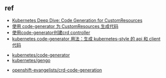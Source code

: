 

## ref
+ [Kubernetes Deep Dive: Code Generation for CustomResources](https://www.openshift.com/blog/kubernetes-deep-dive-code-generation-customresources)
+ [使用 code-generator 为 CustomResources 生成代码](https://www.jianshu.com/p/b2ceb9aff597)
+ [使用code-generator创建crd controller](https://cloud.tencent.com/developer/article/1659440)
+ [kubernetes code-generator 用法：生成 kubernetes-style 的 api 和 client 代码](https://www.lijiaocn.com/%E9%A1%B9%E7%9B%AE/2019/04/04/k8s-code-generator-usage.html)
<!-- code -->
+ [kubernetes/code-generator](https://github.com/kubernetes/code-generator)
+ [kubernetes/gengo](https://github.com/kubernetes/gengo)
<!-- sample -->
+ [openshift-evangelists/crd-code-generation](https://github.com/openshift-evangelists/crd-code-generation)
